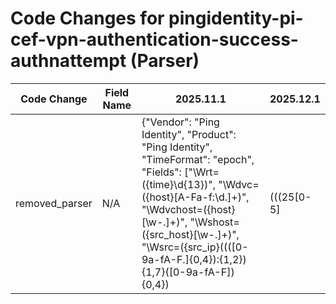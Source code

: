 # Code Changes for pingidentity-pi-cef-vpn-authentication-success-authnattempt (Parser)

| Code Change | Field Name | 2025.11.1 | 2025.12.1 |
|-------------|------------|-----------|------------|
| removed_parser | N/A | {"Vendor": "Ping Identity", "Product": "Ping Identity", "TimeFormat": "epoch", "Fields": ["\Wrt=({time}\d{13})", "\Wdvc=({host}[A-Fa-f:\d.]+)", "\Wdvchost=({host}[\w\-.]+)", "\Wshost=({src_host}[\w\-.]+)", "\Wsrc=({src_ip}((([0-9a-fA-F.]{0,4}):{1,2}){1,7}([0-9a-fA-F]){0,4})|(((25[0-5]|(2[0-4]|1\d|[0-9]|)\d)\.?\b){4}))(:({src_port}\d+))?", "\Wdhost=({dest_host}[\w\-.]+)", "\Wdst=({dest_ip}((([0-9a-fA-F.]{0,4}):{1,2}){1,7}([0-9a-fA-F]){0,4})|(((25[0-5]|(2[0-4]|1\d|[0-9]|)\d)\.?\b){4}))(:({dest_port}\d+))?", "\Wcs2=({user}[\w\.\-\!\#\^\~]{1,40}\$?)[\\\=]*\s+(\w+=|$)", "\Wcs2=({email_address}[^\s@]+@[^\s@]+)", "\Wcs3=({app}.+?)\s+(\w+=|$)", "\Wcs4=({protocol}.+?)\s+(\w+=|$)", "\Wcs6=({result}.+?)\s+(\w+=|$)"], "Name": "pingidentity-pi-cef-vpn-authentication-success-authnattempt", "Conditions": ["CEF", "|Ping Identity|Ping Federate|", "|AUTHN_ATTEMPT|", "cs6=success"], "ParserVersion": "v1.0.0"} | N/A |